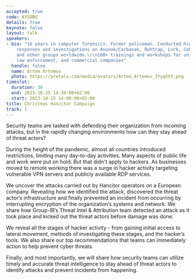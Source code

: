 ```yaml
---
accepted: true
code: AYSDBU
details: true
keynote: false
layout: talk
speakers:
- bio: "16 years in computer forensics. Former policeman. Conducted high-profile incident
    responses and investigations on Anunak/Carbanak, Buhtrap, Lurk, Cobalt, Fin7,
    and other groups worldwide.\r\n100+ trainings and workshops for universities,
    law enforcement, and commercial companies"
  handle: false
  name: Artem Artemov
  photo: https://pretalx.com/media/avatars/Artem_Artemov_3Yyq5Xt.png
timeslot:
  duration: 30
  end: 2023-10-15 14:30:00+02:00
  start: 2023-10-15 14:00:00+02:00
title: Christmas Hancitor Campaign
track: 1
---
```


Security teams are tasked with defending their organization from incoming attacks, but in the rapidly changing environments how can they stay ahead of threat actors?

During the height of the pandemic, almost all countries introduced restrictions, limiting many day-to-day activities.
Many aspects of public life and work were put on hold.
But that didn't apply to hackers.
As businesses moved to remote working there was a surge in hacker activity targeting vulnerable VPN servers and publicly available RDP services.

We uncover the attacks carried out by Hancitor operators on a European company.
Revealing how we identified the attack, discovered the threat actor’s infrastructure and finally prevented an incident from occurring by interrupting encryption of the organization’s systems and network.
We share how Group-IB’s Threat Intel & Attribution team detected an attack as it took place and kicked out the threat actors before damage was done.

We reveal all the stages of hacker activity - from gaining initial access to lateral movement, methods of investigating these stages, and the hacker’s tools.
We also share our top recommendations that teams can immediately action to help prevent cyber threats.

Finally, and most importantly, we will share how security teams can utilize timely and accurate threat intelligence to stay ahead of threat actors to identify attacks and prevent incidents from happening.